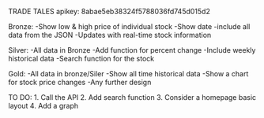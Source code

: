 TRADE TALES
apikey: 8abae5eb38324f5788036fd745d015d2

Bronze:
    -Show low & high price of individual stock
    -Show date
    -include all data from the JSON
    -Updates with real-time stock information

Silver:
    -All data in Bronze
    -Add function for percent change
    -Include weekly historical data
    -Search function for the stock

Gold:
    -All data in bronze/Siler
    -Show all time historical data
    -Show a chart for stock price changes
    -Any further design


TO DO:
    1. Call the API
    2. Add search function
    3. Consider a homepage basic layout
    4. Add a graph

